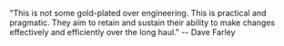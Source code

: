 "This is not some gold-plated over engineering. This is practical and pragmatic. They aim to retain and sustain their ability to make changes effectively and efficiently over the long haul." -- Dave Farley 